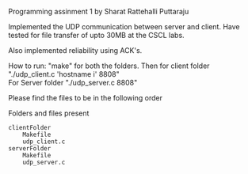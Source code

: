 Programming assinment 1 by Sharat Rattehalli Puttaraju

Implemented the UDP communication between server and client. Have tested for file transfer of upto 30MB at the CSCL labs. 

Also implemented reliability using ACK's.

How to run:
"make" for both the folders.
Then for client folder "./udp_client.c 'hostname i' 8808"  
For Server folder "./udp_server.c 8808"

Please find the files to be in the following order

Folders and files present

	clientFolder
		Makefile
		udp_client.c
	serverFolder
		Makefile
		udp_server.c
